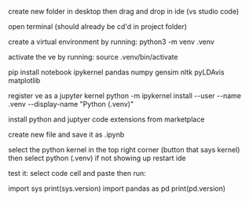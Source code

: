 create new folder in desktop then drag and drop in ide (vs studio code)

open terminal (should already be cd'd in project folder)

create a virtual environment by running: python3 -m venv .venv

activate the ve by running: source .venv/bin/activate

pip install notebook ipykernel pandas numpy gensim nltk pyLDAvis matplotlib

register ve as a jupyter kernel python -m ipykernel install --user --name .venv --display-name "Python (.venv)"

install python and juptyer code extensions from marketplace

create new file and save it as .ipynb

select the python kernel in the top right corner (button that says kernel) then select python (.venv) if not showing up restart ide

test it: select code cell and paste then run:

import sys print(sys.version) import pandas as pd print(pd.version)
